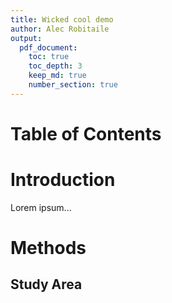 ```yaml
---
title: Wicked cool demo
author: Alec Robitaile
output: 
  pdf_document:
    toc: true
    toc_depth: 3
    keep_md: true
    number_section: true
---
```


# Table of Contents


# Introduction
Lorem ipsum... 


# Methods

## Study Area

## 
